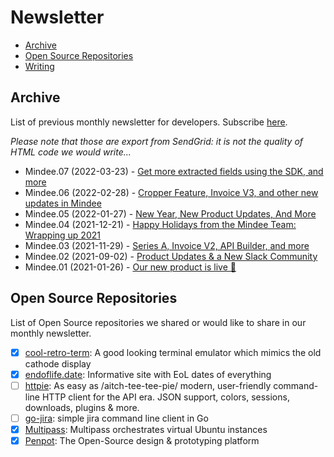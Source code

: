 # Newsletter

- [Archive](#archive)
- [Open Source Repositories](#open-source-repositories)
- [Writing](../writing/newsletter.md)

## Archive
List of previous monthly newsletter for developers. Subscribe [here](https://newsletter.mindee.com).

_Please note that those are export from SendGrid: it is not the quality of HTML code we would write..._

- Mindee.07 (2022-03-23) - [Get more extracted fields using the SDK, and more](Newsletter-07.html)
- Mindee.06 (2022-02-28) - [Cropper Feature, Invoice V3, and other new updates in Mindee](Newsletter-06.html)
- Mindee.05 (2022-01-27) - [New Year, New Product Updates, And More](Newsletter-05.html)
- Mindee.04 (2021-12-21) - [Happy Holidays from the Mindee Team: Wrapping up 2021](Newsletter-04.html)
- Mindee.03 (2021-11-29) - [Series A, Invoice V2, API Builder, and more](Newsletter-03.html)
- Mindee.02 (2021-09-02) - [Product Updates & a New Slack Community](Newsletter-02.html)
- Mindee.01 (2021-01-26) - [Our new product is live 🚀](Newsletter-01.html)

## Open Source Repositories

List of Open Source repositories we shared or would like to share in our monthly newsletter.

- [X] [cool-retro-term](https://github.com/Swordfish90/cool-retro-term): A good looking terminal emulator which mimics the old cathode display
- [X] [endoflife.date](https://github.com/endoflife-date/endoflife.date): Informative site with EoL dates of everything
- [ ] [httpie](https://github.com/httpie/httpie): As easy as /aitch-tee-tee-pie/ modern, user-friendly command-line HTTP client for the API era. JSON support, colors, sessions, downloads, plugins & more.
- [ ] [go-jira](https://github.com/go-jira/jira): simple jira command line client in Go
- [X] [Multipass](https://github.com/canonical/multipass): Multipass orchestrates virtual Ubuntu instances
- [X] [Penpot](https://github.com/penpot/penpot): The Open-Source design & prototyping platform
